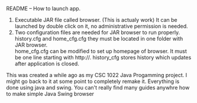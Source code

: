 README – How to launch app.
1.	Executable JAR file called browser. (This is actualy work) It can be launched by double click on it, no administrative permission is needed. 
2.	Two configuration files are needed for JAR browser to run properly.  history.cfg and home_cfg.cfg they must be located in one folder with JAR browser.  
home_cfg.cfg can be modified to set up homepage of browser. It must be one line starting with http://. 
history_cfg stores history which updates after application is closed. 

This was created a while ago as my CSC 1022 Java Progamming project. I might go back to it at some point to completely remake it.
Everything is done using java and swing.
You can't really find many guides anywhre how to make simple Java Swing browser
